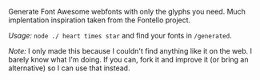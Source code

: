 Generate Font Awesome webfonts with only the glyphs you need. Much implentation inspiration taken from the Fontello project.

*Usage:* `node ./ heart times star` and find your fonts in `/generated`.

*Note:* I only made this because I couldn't find anything like it on the web. I barely know what I'm doing. If you can, fork it and improve it (or bring an alternative) so I can use that instead.